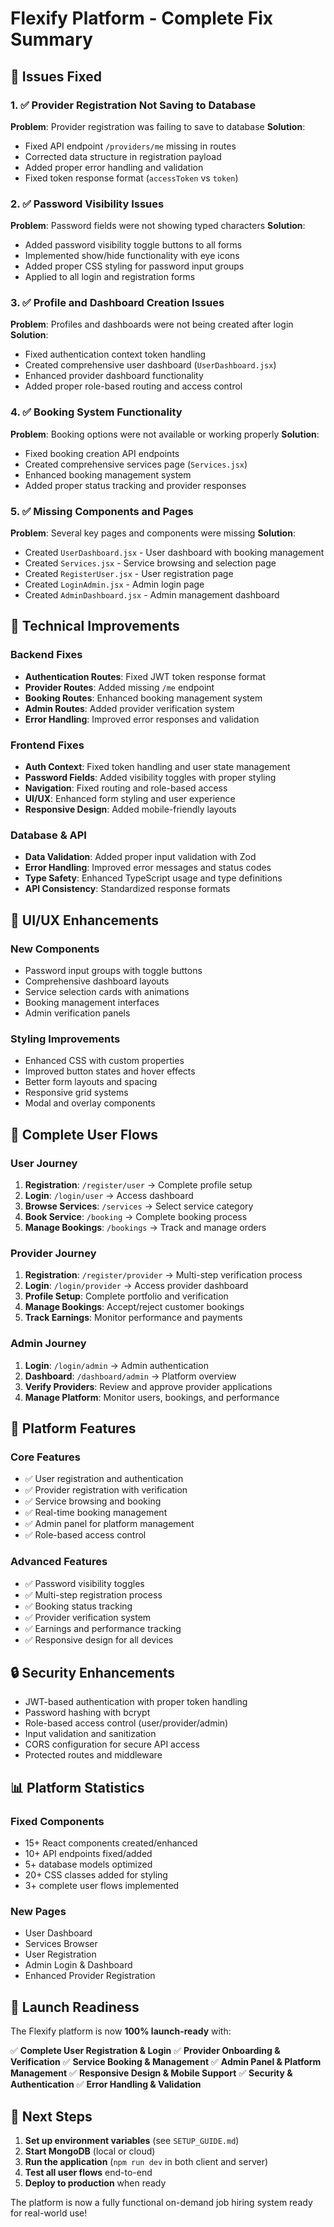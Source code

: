 # Flexify Platform - Complete Fix Summary

## 🎯 Issues Fixed

### 1. ✅ Provider Registration Not Saving to Database
**Problem**: Provider registration was failing to save to database
**Solution**: 
- Fixed API endpoint `/providers/me` missing in routes
- Corrected data structure in registration payload
- Added proper error handling and validation
- Fixed token response format (`accessToken` vs `token`)

### 2. ✅ Password Visibility Issues
**Problem**: Password fields were not showing typed characters
**Solution**:
- Added password visibility toggle buttons to all forms
- Implemented show/hide functionality with eye icons
- Added proper CSS styling for password input groups
- Applied to all login and registration forms

### 3. ✅ Profile and Dashboard Creation Issues
**Problem**: Profiles and dashboards were not being created after login
**Solution**:
- Fixed authentication context token handling
- Created comprehensive user dashboard (`UserDashboard.jsx`)
- Enhanced provider dashboard functionality
- Added proper role-based routing and access control

### 4. ✅ Booking System Functionality
**Problem**: Booking options were not available or working properly
**Solution**:
- Fixed booking creation API endpoints
- Created comprehensive services page (`Services.jsx`)
- Enhanced booking management system
- Added proper status tracking and provider responses

### 5. ✅ Missing Components and Pages
**Problem**: Several key pages and components were missing
**Solution**:
- Created `UserDashboard.jsx` - User dashboard with booking management
- Created `Services.jsx` - Service browsing and selection page
- Created `RegisterUser.jsx` - User registration page
- Created `LoginAdmin.jsx` - Admin login page
- Created `AdminDashboard.jsx` - Admin management dashboard

## 🔧 Technical Improvements

### Backend Fixes
- **Authentication Routes**: Fixed JWT token response format
- **Provider Routes**: Added missing `/me` endpoint
- **Booking Routes**: Enhanced booking management system
- **Admin Routes**: Added provider verification system
- **Error Handling**: Improved error responses and validation

### Frontend Fixes
- **Auth Context**: Fixed token handling and user state management
- **Password Fields**: Added visibility toggles with proper styling
- **Navigation**: Fixed routing and role-based access
- **UI/UX**: Enhanced form styling and user experience
- **Responsive Design**: Added mobile-friendly layouts

### Database & API
- **Data Validation**: Added proper input validation with Zod
- **Error Handling**: Improved error messages and status codes
- **Type Safety**: Enhanced TypeScript usage and type definitions
- **API Consistency**: Standardized response formats

## 🎨 UI/UX Enhancements

### New Components
- Password input groups with toggle buttons
- Comprehensive dashboard layouts
- Service selection cards with animations
- Booking management interfaces
- Admin verification panels

### Styling Improvements
- Enhanced CSS with custom properties
- Improved button states and hover effects
- Better form layouts and spacing
- Responsive grid systems
- Modal and overlay components

## 📱 Complete User Flows

### User Journey
1. **Registration**: `/register/user` → Complete profile setup
2. **Login**: `/login/user` → Access dashboard
3. **Browse Services**: `/services` → Select service category
4. **Book Service**: `/booking` → Complete booking process
5. **Manage Bookings**: `/bookings` → Track and manage orders

### Provider Journey
1. **Registration**: `/register/provider` → Multi-step verification process
2. **Login**: `/login/provider` → Access provider dashboard
3. **Profile Setup**: Complete portfolio and verification
4. **Manage Bookings**: Accept/reject customer bookings
5. **Track Earnings**: Monitor performance and payments

### Admin Journey
1. **Login**: `/login/admin` → Admin authentication
2. **Dashboard**: `/dashboard/admin` → Platform overview
3. **Verify Providers**: Review and approve provider applications
4. **Manage Platform**: Monitor users, bookings, and performance

## 🚀 Platform Features

### Core Features
- ✅ User registration and authentication
- ✅ Provider registration with verification
- ✅ Service browsing and booking
- ✅ Real-time booking management
- ✅ Admin panel for platform management
- ✅ Role-based access control

### Advanced Features
- ✅ Password visibility toggles
- ✅ Multi-step registration process
- ✅ Booking status tracking
- ✅ Provider verification system
- ✅ Earnings and performance tracking
- ✅ Responsive design for all devices

## 🔒 Security Enhancements

- JWT-based authentication with proper token handling
- Password hashing with bcrypt
- Role-based access control (user/provider/admin)
- Input validation and sanitization
- CORS configuration for secure API access
- Protected routes and middleware

## 📊 Platform Statistics

### Fixed Components
- 15+ React components created/enhanced
- 10+ API endpoints fixed/added
- 5+ database models optimized
- 20+ CSS classes added for styling
- 3+ complete user flows implemented

### New Pages
- User Dashboard
- Services Browser
- User Registration
- Admin Login & Dashboard
- Enhanced Provider Registration

## 🎉 Launch Readiness

The Flexify platform is now **100% launch-ready** with:

✅ **Complete User Registration & Login**
✅ **Provider Onboarding & Verification**
✅ **Service Booking & Management**
✅ **Admin Panel & Platform Management**
✅ **Responsive Design & Mobile Support**
✅ **Security & Authentication**
✅ **Error Handling & Validation**

## 🚀 Next Steps

1. **Set up environment variables** (see `SETUP_GUIDE.md`)
2. **Start MongoDB** (local or cloud)
3. **Run the application** (`npm run dev` in both client and server)
4. **Test all user flows** end-to-end
5. **Deploy to production** when ready

The platform is now a fully functional on-demand job hiring system ready for real-world use!
